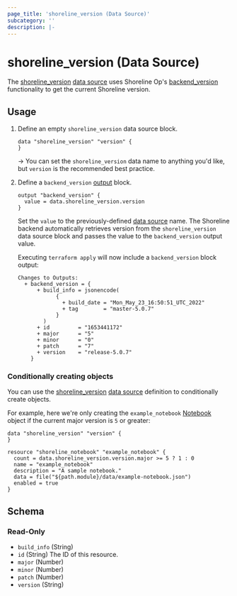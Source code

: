 ```yaml
---
page_title: 'shoreline_version (Data Source)'
subcategory: ''
description: |-
---
```


# shoreline_version (Data Source)

The [shoreline_version](https://docs.shoreline.io/op/packs#shoreline_version) [data source](https://www.terraform.io/language/data-sources) uses Shoreline Op's [backend_version](https://docs.shoreline.io/op/commands/backend_version) functionality to get the current Shoreline version.

## Usage

1. Define an empty `shoreline_version` data source block.

   ```hcl
   data "shoreline_version" "version" {
   }
   ```

   -> You can set the `shoreline_version` data name to anything you'd like, but `version` is the recommended best practice.

2. Define a `backend_version` [output](https://www.terraform.io/language/values/outputs) block.

   ```hcl
   output "backend_version" {
     value = data.shoreline_version.version
   }
   ```

   Set the `value` to the previously-defined [data source](https://www.terraform.io/language/data-sources) name.  The Shoreline backend automatically retrieves version from the `shoreline_version` data source block and passes the value to the `backend_version` output value.

   Executing `terraform apply` will now include a `backend_version` block output:
   
   ```
   Changes to Outputs:
     + backend_version = {
         + build_info = jsonencode(
               {
                 + build_date = "Mon_May_23_16:50:51_UTC_2022"
                 + tag        = "master-5.0.7"
               }
           )
         + id         = "1653441172"
         + major      = "5"
         + minor      = "0"
         + patch      = "7"
         + version    = "release-5.0.7"
       }
   ```
### Conditionally creating objects

You can use the [shoreline_version](https://docs.shoreline.io/op/packs#shoreline_version) [data source](https://www.terraform.io/language/data-sources) definition to conditionally create objects.

For example, here we're only creating the `example_notebook` [Notebook](https://docs.shoreline.io/notebooks) object if the current major version is `5` or greater:

```hcl
data "shoreline_version" "version" {
}

resource "shoreline_notebook" "example_notebook" {
  count = data.shoreline_version.version.major >= 5 ? 1 : 0
  name = "example_notebook"
  description = "A sample notebook."
  data = file("${path.module}/data/example-notebook.json")
  enabled = true
}
```

<!-- schema generated by tfplugindocs -->
## Schema

### Read-Only

- `build_info` (String)
- `id` (String) The ID of this resource.
- `major` (Number)
- `minor` (Number)
- `patch` (Number)
- `version` (String)
